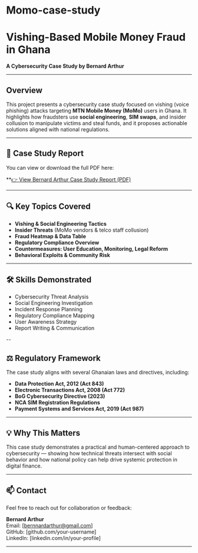 # Momo-case-study

#  Vishing-Based Mobile Money Fraud in Ghana  
**A Cybersecurity Case Study by Bernard Arthur**

---

##  Overview

This project presents a cybersecurity case study focused on vishing (voice phishing) attacks targeting **MTN Mobile Money (MoMo)** users in Ghana. It highlights how fraudsters use **social engineering**, **SIM swaps**, and insider collusion to manipulate victims and steal funds, and it proposes actionable solutions aligned with national regulations.

---

## 📄 Case Study Report

You can view or download the full PDF here:

**[👉 View Bernard Arthur Case Study Report (PDF)](./Bernard%20Arthur%20Case%20Study%20Report.pdf)


---

## 🔍 Key Topics Covered

-   **Vishing & Social Engineering Tactics**  
-   **Insider Threats** (MoMo vendors & telco staff collusion)  
-   **Fraud Heatmap & Data Table**  
-   **Regulatory Compliance Overview**  
-   **Countermeasures: User Education, Monitoring, Legal Reform**  
-   **Behavioral Exploits & Community Risk**

---

## 🛠️ Skills Demonstrated

-   Cybersecurity Threat Analysis  
-   Social Engineering Investigation  
-   Incident Response Planning  
-   Regulatory Compliance Mapping  
-   User Awareness Strategy  
-   Report Writing & Communication

--

## ⚖️ Regulatory Framework

The case study aligns with several Ghanaian laws and directives, including:

- **Data Protection Act, 2012 (Act 843)**
- **Electronic Transactions Act, 2008 (Act 772)**
- **BoG Cybersecurity Directive (2023)**
- **NCA SIM Registration Regulations**
- **Payment Systems and Services Act, 2019 (Act 987)**

---

## 💡 Why This Matters

This case study demonstrates a practical and human-centered approach to cybersecurity — showing how technical threats intersect with social behavior and how national policy can help drive systemic protection in digital finance.

---

## 📫 Contact

Feel free to reach out for collaboration or feedback:

**Bernard Arthur**  
Email: [bernnardarthur@gmail.com]  
GitHub: [github.com/your-username]  
LinkedIn: [linkedin.com/in/your-profile]

---


